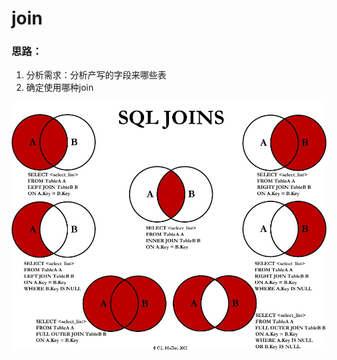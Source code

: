 # join

### 思路：

1. 分析需求：分析产写的字段来哪些表
2. 确定使用哪种join

             

![](.gitbook/assets/image%20%2833%29.png)



